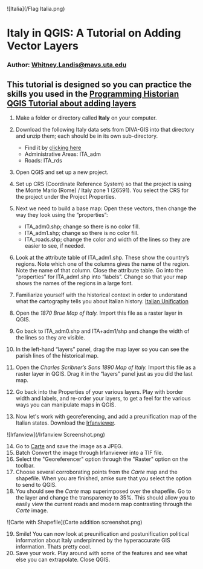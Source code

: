 ![Italia](/Flag Italia.png)

# Italy in QGIS: A Tutorial on Adding Vector Layers
### Author: Whitney.Landis@mavs.uta.edu
## This tutorial is designed so you can practice the skills you used in the [Programming Historian QGIS Tutorial about adding layers](http://programminghistorian.org/lessons/qgis-layers)

1. Make a folder or directory called **Italy** on your computer.
2. Download the following Italy data sets from DIVA-GIS into that directory and unzip them; each should be in its own sub-directory.
	* Find it by [clicking here](http://www.diva-gis.org/gdata)
	* Administrative Areas: ITA_adm
	* Roads: ITA_rds
3. Open QGIS and set up a new project.
4. Set up CRS (Coordinate Reference System) so that the project is using the Monte Mario (Rome) / Italy zone 1 (26591). You select the CRS for the project under the Project Properties.
5. Next we need to build a base map: Open these vectors, then change the way they look using the “properties”:
	* ITA_adm0.shp; change so there is no color fill.
	* ITA_adm1.shp; change so there is no color fill.
	* ITA_roads.shp; change the color and width of the lines so they are easier to see, if needed.

6. Look at the attribute table of ITA_adm1.shp. These show the country’s regions. Note which one of the columns gives the name of the region. Note the name of that column. Close the attribute table. Go into the “properties” for ITA_adm1.shp into “labels”. Change so that your map shows the names of the regions in a large font.
7. Familiarize yourself with the historical context in order to understand what the cartography tells you about Italian history. [Italian Unification](https://en.wikipedia.org/wiki/Italian_unification#The_Second_Italian_Independence_War_of_1859_and_its_aftermath)
8. Open the *1870 Brue Map of Italy.* Import this file as a raster layer in QGIS.
9. Go back to ITA_adm0.shp and ITA+adm1/shp and change the width of the lines so they are visible.
10. In the left-hand “layers” panel, drag the map layer so you can see the parish lines of the historical map.
11. Open the *Charles Scribner’s Sons 1890 Map of Italy.* Import this file as a raster layer in QGIS. Drag it in the “layers” panel just as you did the last map.
12. Go back into the Properties of your various layers. Play with border width and labels, and re-order your layers, to get a feel for the various ways you can manipulate maps in QGIS.
13. Now let's work with georeferencing, and add a preunification map of the Italian states. Download the [Irfanviewer](http://www.irfanview.com/).

![Irfanview](/Irfanview Screenshot.png)

14. Go to [Carte](https://www.google.com/search?q=map+of+pre-unification+italy&biw=1920&bih=964&tbm=isch&tbo=u&source=univ&sa=X&ved=0ahUKEwibtcfRqrXPAhWGGR4KHeEqDkYQ7AkILA&dpr=1#imgrc=eyQRnrSyHFHDWM%3A) and save the image as a JPEG.
15. Batch Convert the image through Irfanviewer into a TIF file.
16. Select the "Georeferencer" option through the "Raster" option on the toolbar.
17. Choose several corroborating points from the _Carte_ map and the shapefile. When you are finished, amke sure that you select the option to send to QGIS.
18. You should see the _Carte_ map superimposed over the shapefile. Go to the layer and change the transparency to 35%. This should allow you to easily view the current roads and modern map contrasting through the _Carte_ image.

![Carte with Shapefile](Carte addition screenshot.png)

19. Smile! You can now look at preunification and postunification political information about Italy underpinned by the hyperaccurate GIS information. Thats pretty cool.
20. Save your work.  Play around with some of the features and see what else you can extrapolate. Close QGIS.
